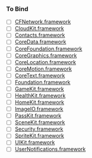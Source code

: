 ### To Bind
- [ ] [CFNetwork.framework](https://github.com/xamarin/xamarin-macios/wiki/CFNetwork-watchOS-Beta2)
- [ ] [CloudKit.framework](https://github.com/xamarin/xamarin-macios/wiki/CloudKit-watchOS-Beta2)
- [ ] [Contacts.framework](https://github.com/xamarin/xamarin-macios/wiki/Contacts-watchOS-Beta2)
- [ ] [CoreData.framework](https://github.com/xamarin/xamarin-macios/wiki/CoreData-watchOS-Beta2)
- [ ] [CoreFoundation.framework](https://github.com/xamarin/xamarin-macios/wiki/CoreFoundation-watchOS-Beta2)
- [ ] [CoreGraphics.framework](https://github.com/xamarin/xamarin-macios/wiki/CoreGraphics-watchOS-Beta2)
- [ ] [CoreLocation.framework](https://github.com/xamarin/xamarin-macios/wiki/CoreLocation-watchOS-Beta2)
- [ ] [CoreMotion.framework](https://github.com/xamarin/xamarin-macios/wiki/CoreMotion-watchOS-Beta2)
- [ ] [CoreText.framework](https://github.com/xamarin/xamarin-macios/wiki/CoreText-watchOS-Beta2)
- [ ] [Foundation.framework](https://github.com/xamarin/xamarin-macios/wiki/Foundation-watchOS-Beta2)
- [ ] [GameKit.framework](https://github.com/xamarin/xamarin-macios/wiki/GameKit-watchOS-Beta2)
- [ ] [HealthKit.framework](https://github.com/xamarin/xamarin-macios/wiki/HealthKit-watchOS-Beta2)
- [ ] [HomeKit.framework](https://github.com/xamarin/xamarin-macios/wiki/HomeKit-watchOS-Beta2)
- [ ] [ImageIO.framework](https://github.com/xamarin/xamarin-macios/wiki/ImageIO-watchOS-Beta2)
- [ ] [PassKit.framework](https://github.com/xamarin/xamarin-macios/wiki/PassKit-watchOS-Beta2)
- [ ] [SceneKit.framework](https://github.com/xamarin/xamarin-macios/wiki/SceneKit-watchOS-Beta2)
- [ ] [Security.framework](https://github.com/xamarin/xamarin-macios/wiki/Security-watchOS-Beta2)
- [ ] [SpriteKit.framework](https://github.com/xamarin/xamarin-macios/wiki/SpriteKit-watchOS-Beta2)
- [ ] [UIKit.framework](https://github.com/xamarin/xamarin-macios/wiki/UIKit-watchOS-Beta2)
- [ ] [UserNotifications.framework](https://github.com/xamarin/xamarin-macios/wiki/UserNotifications-watchOS-Beta2)
